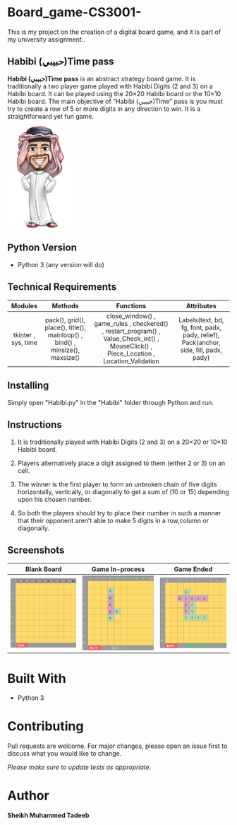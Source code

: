 # Board_game-CS3001-

This is my project on the creation of a digital board game, and it is part of my university assignment..


## Habibi (حبيبي)Time pass

**Habibi (حبيبي)Time pass** is an abstract strategy board game. It is traditionally a two player game played with Habibi Digits (2 and 3) on a Habibi board. It can be played using the 20×20 Habibi board or the 10×10 Habibi board. 
The main objective of “Habibi (حبيبي)Time” pass is you must try to create a row of 5 or more digits in any direction to win. It is a straightforward yet fun game.

<img src="images/Habibi.png" width ="150">   
                                                                                                 
## Python Version

* Python 3 (any version will do)


## Technical Requirements

Modules             |  Methods        | Functions |  Attributes 
:---------------:|:---------------: |:---------------: |:---------------:
tkinter , sys, time | pack(), grid(), place(), title(), mainloop() , bind() , minsize(), maxsize()  |  close_window() , game_rules , checkered() , restart_program() , Value_Check_int() , MouseClick() , Piece_Location , Location_Validation  | Labels(text, bd, fg, font, padx, pady, relief), Pack(anchor, side, fill, padx, pady)
                                                                                                            
## Installing

Simply open "Habibi.py" in the "Habibi" folder through Python and run.


## Instructions

1. It is traditionally played with Habibi Digits (2 and 3) on a 20×20 or 10×10 Habibi board.

2. Players alternatively place a digit assigned to them (either 2 or 3) on an cell.

3. The winner is the first player to form an unbroken chain of five digits horizontally, vertically, or diagonally to get a sum of (10 or 15) depending upon his chosen number.

4. So both the players should try to place their number in such a manner that their opponent aren’t able to make 5 digits in a row,column or diagonally.


## Screenshots

Blank Board             |  Game In-process        |  Game Ended 
:----------------------:|:----------------------: |:----------------------:
![](images/t1.png)  |  ![](images/t2.png)         |  ![](images/t3.png)


# Built With

* Python 3


# Contributing

Pull requests are welcome. For major changes, please open an issue first to discuss what you would like to change.

*Please make sure to update tests as appropriate.*


# Author 

**Sheikh Muhammed Tadeeb**
